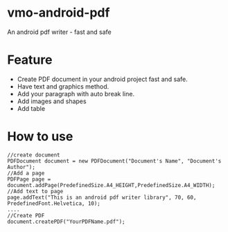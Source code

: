 # vmo-android-pdf

An android pdf writer - fast and safe

# Feature
- Create PDF document in your android project fast and safe.
- Have text and graphics method.
- Add your paragraph with auto break line.
- Add images and shapes
- Add table

# How to use
```
//create document
PDFDocument document = new PDFDocument("Document's Name", "Document's Author");
//Add a page
PDFPage page = document.addPage(PredefinedSize.A4_HEIGHT,PredefinedSize.A4_WIDTH);
//Add text to page
page.addText("This is an android pdf writer library", 70, 60, PredefinedFont.Helvetica, 10);
....
//Create PDF
document.createPDF("YourPDFName.pdf");
```

